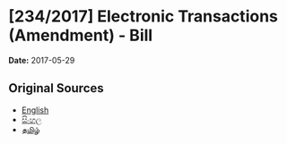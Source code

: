 # [234/2017] Electronic Transactions  (Amendment) - Bill

**Date:** 2017-05-29

## Original Sources

- [English](https://documents.gov.lk/view/bills/2017/5/234-2017_E.pdf)
- [සිංහල](https://documents.gov.lk/view/bills/2017/5/234-2017_S.pdf)
- [தமிழ்](https://documents.gov.lk/view/bills/2017/5/234-2017_T.pdf)
